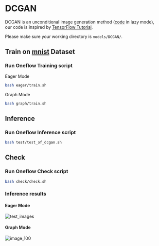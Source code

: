 # DCGAN

DCGAN is an unconditional image generation method ([code](https://github.com/Oneflow-Inc/oneflow_vision_model/tree/main/DCGAN) in lazy mode), our code is inspired by [TensorFlow Tutorial](https://tensorflow.google.cn/tutorials/generative/dcgan).

Please make sure your working directory is `models/DCGAN/`.

## Train on [mnist](http://yann.lecun.com/exdb/mnist/) Dataset
### Run Oneflow Training script
Eager Mode
```bash
bash eager/train.sh
```

Graph Mode
```bash
bash graph/train.sh
```

## Inference
### Run Oneflow Inference script

```bash
bash test/test_of_dcgan.sh
```

## Check
### Run Oneflow Check script

```bash
bash check/check.sh
```

### Inference results

#### Eager Mode

![test_images](https://i.loli.net/2021/08/11/tgLG975APOTFual.png)

#### Graph Mode

![image_100](https://i.loli.net/2021/08/11/LZ8BRuTEcNxgHjX.png)